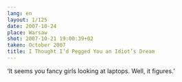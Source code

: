 ```yaml
---
lang: en
layout: 1/125
date: 2007-10-24
place: Warsaw
shot: 2007-10-21 19:00:39+02
taken: October 2007
title: I Thought I’d Pegged You an Idiot’s Dream
---
```


‘It seems you fancy girls looking at laptops. Well, it figures.’
